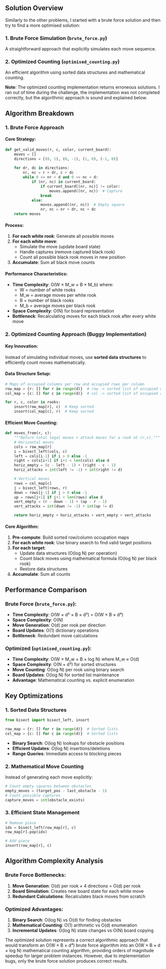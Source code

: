 ## Solution Overview

Similarly to the other problems, I started with a brute force solution and then try to find a more optimised solution:

### 1. Brute Force Simulation (`brute_force.py`)
A straightforward approach that explicitly simulates each move sequence.

### 2. Optimized Counting (`optimised_counting.py`)
An efficient algorithm using sorted data structures and mathematical counting.

**Note**: The optimized counting implementation returns erroneous solutions. I ran out of time during the challenge, the implementation was not completed correctly, but the algorithmic approach is sound and explained below.

## Algorithm Breakdown

### 1. Brute Force Approach

#### Core Strategy:
```python
def get_valid_moves(r, c, color, current_board):
    moves = []
    directions = [(0, 1), (0, -1), (1, 0), (-1, 0)]
    
    for dr, dc in directions:
        nr, nc = r + dr, c + dc
        while 0 <= nr < d and 0 <= nc < d:
            if (nr, nc) in current_board:
                if current_board[(nr, nc)] != color:
                    moves.append((nr, nc))  # Capture
                break
            else:
                moves.append((nr, nc))  # Empty square
                nr, nc = nr + dr, nc + dc
    return moves
```

#### Process:
1. **For each white rook**: Generate all possible moves
2. **For each white move**: 
   - Simulate the move (update board state)
   - Handle captures (remove captured black rook)
   - Count all possible black rook moves in new position
3. **Accumulate**: Sum all black move counts

#### Performance Characteristics:
- **Time Complexity**: O(W × M_w × B × M_b) where:
  - W = number of white rooks
  - M_w = average moves per white rook
  - B = number of black rooks  
  - M_b = average moves per black rook
- **Space Complexity**: O(N) for board representation
- **Bottleneck**: Recalculating moves for each black rook after every white move

### 2. Optimized Counting Approach (Buggy Implementation)

#### Key Innovation:
Instead of simulating individual moves, use **sorted data structures** to efficiently count moves mathematically.

#### Data Structure Setup:
```python
# Maps of occupied columns per row and occupied rows per column
row_map = {r: [] for r in range(d)}  # row -> sorted list of occupied columns
col_map = {c: [] for c in range(d)}  # col -> sorted list of occupied rows

for r, c, color in rooks:
    insort(row_map[r], c)  # Keep sorted
    insort(col_map[c], r)  # Keep sorted
```

#### Efficient Move Counting:
```python
def moves_from(r, c):
    """Return total legal moves + attack moves for a rook at (r,c)."""
    # Horizontal moves
    cols = row_map[r]
    i = bisect_left(cols, c)
    left = cols[i-1] if i > 0 else -1
    right = cols[i+1] if i+1 < len(cols) else d
    horiz_empty = (c - left - 1) + (right - c - 1)
    horiz_attacks = int(left != -1) + int(right != d)

    # Vertical moves  
    rows = col_map[c]
    j = bisect_left(rows, r)
    down = rows[j-1] if j > 0 else -1
    up = rows[j+1] if j+1 < len(rows) else d
    vert_empty = (r - down - 1) + (up - r - 1)
    vert_attacks = int(down != -1) + int(up != d)

    return horiz_empty + horiz_attacks + vert_empty + vert_attacks
```

#### Core Algorithm:
1. **Pre-compute**: Build sorted row/column occupation maps
2. **For each white rook**: Use binary search to find valid target positions
3. **For each target**: 
   - Update data structures (O(log N) per operation)
   - Count black moves using mathematical formula (O(log N) per black rook)
   - Restore data structures
4. **Accumulate**: Sum all counts

## Performance Comparison

### Brute Force (`brute_force.py`):
- **Time Complexity**: O(W × d² × B × d²) = O(W × B × d⁴)
- **Space Complexity**: O(N)
- **Move Generation**: O(d) per rook per direction
- **Board Updates**: O(1) dictionary operations
- **Bottleneck**: Redundant move calculations

### Optimized (`optimised_counting.py`):
- **Time Complexity**: O(W × M_w × B × log N) where M_w ≈ O(d)
- **Space Complexity**: O(N + d²) for sorted structures
- **Move Counting**: O(log N) per rook using binary search
- **Board Updates**: O(log N) for sorted list maintenance
- **Advantage**: Mathematical counting vs. explicit enumeration

## Key Optimizations

### 1. Sorted Data Structures
```python
from bisect import bisect_left, insort

row_map = {r: [] for r in range(d)}  # Sorted lists
col_map = {c: [] for c in range(d)}  # Sorted lists
```
- **Binary Search**: O(log N) lookups for obstacle positions
- **Efficient Updates**: O(log N) insertions/deletions
- **Range Queries**: Immediate access to blocking pieces

### 2. Mathematical Move Counting
Instead of generating each move explicitly:
```python
# Count empty squares between obstacles
empty_moves = (target_pos - last_obstacle - 1)
# Count possible captures
capture_moves = int(obstacle_exists)
```

### 3. Efficient State Management
```python
# Remove piece
idx = bisect_left(row_map[r], c)
row_map[r].pop(idx)

# Add piece  
insort(row_map[r], c)
```

## Algorithm Complexity Analysis

### Brute Force Bottlenecks:
1. **Move Generation**: O(d) per rook × 4 directions = O(d) per rook
2. **Board Simulation**: Creates new board state for each white move
3. **Redundant Calculations**: Recalculates black moves from scratch

### Optimized Advantages:
1. **Binary Search**: O(log N) vs O(d) for finding obstacles
2. **Mathematical Counting**: O(1) arithmetic vs O(d) enumeration
3. **Incremental Updates**: O(log N) state changes vs O(N) board copying

The optimized solution represents a correct algorithmic approach that would transform an O(W × B × d⁴) brute force algorithm into an O(W × B × d × log N) mathematical counting algorithm, providing orders of magnitude speedup for larger problem instances. However, due to implementation bugs, only the brute force solution produces correct results.